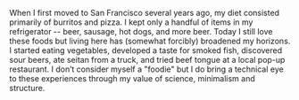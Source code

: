 When I first moved to San Francisco several years ago, my diet consisted
primarily of burritos and pizza. I kept only a handful of items in my
refrigerator -- beer, sausage, hot dogs, and more beer. Today I still love
these foods but living here has (somewhat forcibly) broadened my horizons. I
started eating vegetables, developed a taste for smoked fish, discovered sour
beers, ate seitan from a truck, and tried beef tongue at a local pop-up
restaurant. I don’t consider myself a "foodie" but I do bring a technical eye
to these experiences through my value of science, minimalism and structure.
